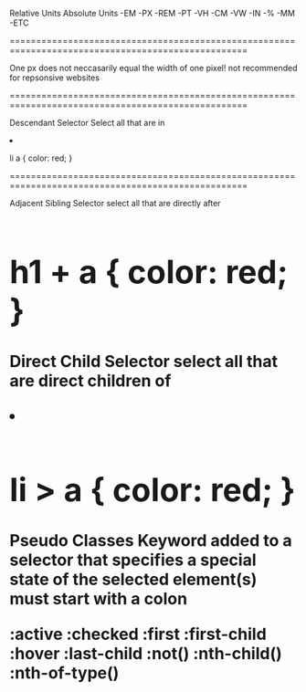 Relative Units         Absolute Units 
-EM                     -PX
-REM                    -PT
-VH                     -CM
-VW                     -IN
-%                      -MM
-ETC

===================================================================================================

One px does not neccasarily equal the width of one pixel!
not recommended for repsonsive websites

===================================================================================================

Descendant Selector
Select all <a> that are in <li>

li a {
  color: red;
}

===================================================================================================

Adjacent Sibling Selector
select all <a> that are directly after <h1>

h1 + a {
  color: red;
}
===================================================================================================
Direct Child Selector
select all <a> that are direct children of <li>

li > a {
  color: red;
}
===================================================================================================
Pseudo Classes
Keyword added to a selector that specifies a special state of the selected element(s)
must start with a colon

:active
:checked
:first
:first-child
:hover
:last-child
:not()
:nth-child()
:nth-of-type()